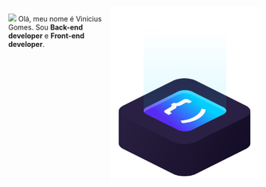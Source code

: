 <img src="code.svg" min-width="300px" max-width="300px" width="300px" align="right" alt="logo iuricode">

<p align="left"> 
  <img src="https://raw.githubusercontent.com/kaueMarques/kaueMarques/master/hi.gif" width="30px"> Olá, meu nome é Vinicius Gomes. Sou <strong>Back-end developer</strong> e <strong>Front-end developer</strong>.
</p>
